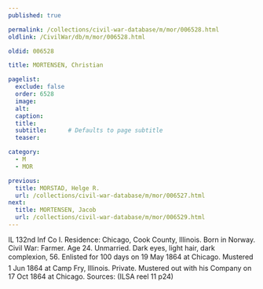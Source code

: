 ```yaml
---
published: true

permalink: /collections/civil-war-database/m/mor/006528.html
oldlink: /CivilWar/db/m/mor/006528.html

oldid: 006528

title: MORTENSEN, Christian

pagelist:
  exclude: false
  order: 6528
  image: 
  alt:
  caption:
  title:
  subtitle:      # Defaults to page subtitle
  teaser:

category: 
  - M 
  - MOR

previous:
  title: MORSTAD, Helge R.
  url: /collections/civil-war-database/m/mor/006527.html  
next:
  title: MORTENSEN, Jacob
  url: /collections/civil-war-database/m/mor/006529.html   
---
```

IL 132nd Inf Co I. Residence: Chicago, Cook County, Illinois. Born in Norway. Civil War: Farmer. Age 24. Unmarried. Dark eyes, light hair, dark complexion, 5&#146;6&#148;. Enlisted for 100 days on 19 May 1864 at Chicago. Mustered 1 Jun 1864 at Camp Fry, Illinois. Private. Mustered out with his Company on 17 Oct 1864 at Chicago. Sources: (ILSA reel 11 p24)